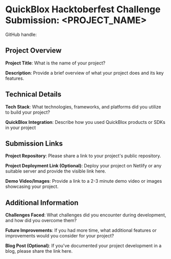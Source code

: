 # QuickBlox Hacktoberfest Challenge Submission: <PROJECT_NAME>


GitHub handle: 


## Project Overview
**Project Title**: What is the name of your project?

**Description**: Provide a brief overview of what your project does and its key features.

## Technical Details
**Tech Stack**: What technologies, frameworks, and platforms did you utilize to build your project?

**QuickBlox Integration**: Describe how you used QuickBlox products or SDKs in your project

## Submission Links
**Project Repository**: Please share a link to your project's public repository.

**Project Deployment Link (Optional)**: Deploy your project on Netlify or any suitable server and provide the visible link here.

**Demo Video/Images**: Provide a link to a 2-3 minute demo video or images showcasing your project.

## Additional Information
**Challenges Faced**: What challenges did you encounter during development, and how did you overcome them?

**Future Improvements**: If you had more time, what additional features or improvements would you consider for your project?

**Blog Post (Optional)**: If you've documented your project development in a blog, please share the link here.
